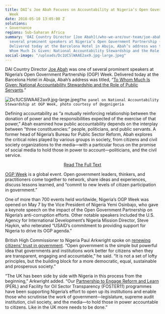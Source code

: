 ```yaml
---
title: DAI’s Joe Abah Focuses on Accountability at Nigeria’s Open Government Partnership
  Week
date: 2018-05-10 13:05:00 Z
solutions:
- Governance
regions: Sub-Saharan Africa
summary: 'DAI Country Director [Joe Abah](/who-we-are/our-team/joe-abah) was one of
  several prominent speakers at Nigeria’s Open Government Partnership (OGP) Week.
  Delivered today at the Barcelona Hotel in Abuja, Abah’s address was titled, “To
  Whom Much Is Given: National Accountability Stewardship and the Role of Public Servants.”'
social-image: "/uploads/Dc1UCSlWAAE2ax9.jpg-large.jpeg"
---
```


DAI Country Director [Joe Abah](/who-we-are/our-team/joe-abah) was one of several prominent speakers at Nigeria’s Open Government Partnership (OGP) Week. Delivered today at the Barcelona Hotel in Abuja, Abah’s address was titled, “[To Whom Much Is Given: National Accountability Stewardship and the Role of Public Servants](/uploads/National%20Accountability%20Stewardship%20and%20the%20Role%20of%20Public%20Servants.pdf).”

<!--more-->

![Dc1UCSlWAAE2ax9.jpg-large.jpeg](/uploads/Dc1UCSlWAAE2ax9.jpg-large.jpeg)`The panel on National Accountability Stewardship at OGP Week, photo courtesy of @ogpnigeria`

Defining accountability as “a mutually reinforcing relationship between the donation of power and the responsibilities expected of the exercise of that power,” Abah examined how public accountability depends on the interplay between “three constituencies:” people, politicians, and public servants. A former head of Nigeria’s Bureau for Public Sector Reform, Abah explores the critical roles played by various groups in society, from citizens and civil society organizations to the media—with a particular focus on the promise of social media to hold those in power to account—politicians, and the civil service.

<aside style="text-align:center;"><a href="/uploads/National%20Accountability%20Stewardship%20and%20the%20Role%20of%20Public%20Servants.pdf">Read The Full Text</a></aside>

[OGP Week](https://www.opengovweek.org/) is a global event. Open government leaders, thinkers, and practitioners come together to network, share ideas and experiences, discuss lessons learned, and “commit to new levels of citizen participation in government.”

One of more than 700 events held worldwide, Nigeria’s OGP Week was opened on May 7 by the Vice President of Nigeria Yemi Osinbajo, who gave a keynote speech on the impact of the Open Government Partnership on Nigeria’s anti-corruption efforts. Other notable speakers included the U.S. Agency for International Development’s Nigeria Mission Director, Steve Haykin, who reiterated “USAID’s commitment to providing support for Nigeria to drive its OGP agenda.”

British High Commissioner to Nigeria Paul Arkwright spoke on [renewing citizens’ trust in government](https://www.gov.uk/government/speeches/renewing-citizens-trust-in-government-uks-transparency-agenda). “Open government is the simple but powerful idea that governments and institutions work better for citizens when they are transparent, engaging and accountable,” he said. “It is not a set of lofty principles, but the building block for a more democratic, equal, sustainable and prosperous society.”

“The UK has been side by side with Nigeria in this process from the beginning,” Arkwright added. “Our [Partnership to Engage Reform and Learn](/our-work/projects/nigeria-state-partnership-accountability-responsiveness-and-capability-sparc) (PERL) and Facility for Oil Sector Transparency (FOSTER11) programmes have been supporting Nigeria’s effort to open up its institutions and enable those who scrutinise the work of government—legislature, supreme audit institution, civil society, and the media—to hold those in power accountable to citizens. Like in the UK more needs to be done.”



